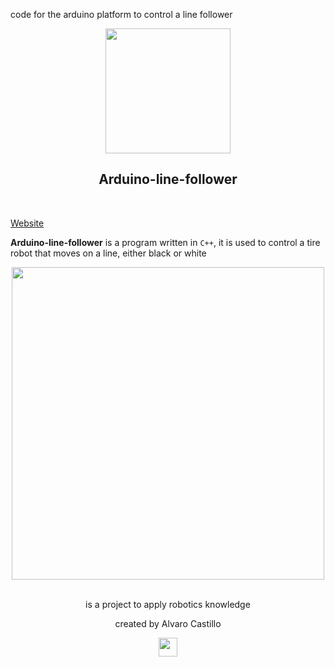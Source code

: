
code for the arduino platform to control a line follower

<p align="center">
  <a href="https://github.com/Mrbanano"><img src="https://i.postimg.cc/5NqdKxfX/undraw-drone-surveillance-kjjg.png" height="200"></a>
</p>
</p>
<p align="center">
<h2 align="center">Arduino-line-follower</h3>
<br>
</p>


[Website](https://mrbanano.github.io/navbar-with-search-filter/)

 **Arduino-line-follower** is a program written in `C++`, it is used to control a tire robot that moves on a line, either black or white 

<p align="center">
  <a href="https://github.com/Mrbanano"><img src="https://i.postimg.cc/02zRxLRf/esquemamontaje-Siguelineas2.jpg" height="500"></a>
</p>

<p align="center">
<br>
  is a project to apply robotics knowledge
 <br>
 <p align="center">created by Alvaro Castillo</p>
 </p>



<p align="center">
  <a href="https://github.com/Mrbanano"><img src="https://i.postimg.cc/pVjhLXNG/5847e99bcef1014c0b5e4827.png" height="30"></a>
</p>
